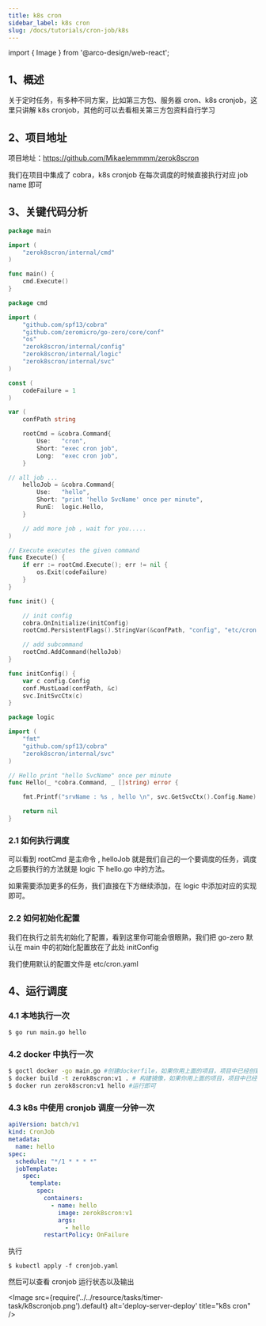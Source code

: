 ```yaml
---
title: k8s cron
sidebar_label: k8s cron
slug: /docs/tutorials/cron-job/k8s
---
```


import { Image } from '@arco-design/web-react';

## 1、概述

关于定时任务，有多种不同方案，比如第三方包、服务器 cron、k8s cronjob，这里只讲解 k8s cronjob，其他的可以去看相关第三方包资料自行学习

## 2、项目地址

项目地址：https://github.com/Mikaelemmmm/zerok8scron

我们在项目中集成了 cobra，k8s cronjob 在每次调度的时候直接执行对应 job name 即可

## 3、关键代码分析

```go title="main.go"
package main

import (
    "zerok8scron/internal/cmd"
)

func main() {
    cmd.Execute()
}
```

```go title="internal/cmd/root.go"
package cmd

import (
    "github.com/spf13/cobra"
    "github.com/zeromicro/go-zero/core/conf"
    "os"
    "zerok8scron/internal/config"
    "zerok8scron/internal/logic"
    "zerok8scron/internal/svc"
)

const (
    codeFailure = 1
)

var (
    confPath string

    rootCmd = &cobra.Command{
        Use:   "cron",
        Short: "exec cron job",
        Long:  "exec cron job",
    }

// all job ...
    helloJob = &cobra.Command{
        Use:   "hello",
        Short: "print 'hello SvcName' once per minute",
        RunE:  logic.Hello,
    }

    // add more job , wait for you.....
)

// Execute executes the given command
func Execute() {
    if err := rootCmd.Execute(); err != nil {
        os.Exit(codeFailure)
    }
}

func init() {

    // init config
    cobra.OnInitialize(initConfig)
    rootCmd.PersistentFlags().StringVar(&confPath, "config", "etc/cron.yaml", "config file (default is $HOME/.cobra.yaml)")

    // add subcommand
    rootCmd.AddCommand(helloJob)
}

func initConfig() {
    var c config.Config
    conf.MustLoad(confPath, &c)
    svc.InitSvcCtx(c)
}

```

```go title="internal/logic/hello.go"
package logic

import (
    "fmt"
    "github.com/spf13/cobra"
    "zerok8scron/internal/svc"
)

// Hello print "hello SvcName" once per minute
func Hello(_ *cobra.Command, _ []string) error {

    fmt.Printf("srvName : %s , hello \n", svc.GetSvcCtx().Config.Name)

    return nil
}
```

### 2.1 如何执行调度

可以看到 rootCmd 是主命令 , helloJob 就是我们自己的一个要调度的任务，调度之后要执行的方法就是 logic 下 hello.go 中的方法。

如果需要添加更多的任务，我们直接在下方继续添加，在 logic 中添加对应的实现即可。

### 2.2 如何初始化配置

我们在执行之前先初始化了配置，看到这里你可能会很眼熟，我们把 go-zero 默认在 main 中的初始化配置放在了此处 initConfig

我们使用默认的配置文件是 etc/cron.yaml

## 4、运行调度

### 4.1 本地执行一次

```sh
$ go run main.go hello
```

### 4.2 docker 中执行一次

```sh
$ goctl docker -go main.go #创建dockerfile，如果你用上面的项目，项目中已经创建好可以省略
$ docker build -t zerok8scron:v1 . # 构建镜像，如果你用上面的项目，项目中已经创建好可以省略
$ docker run zerok8scron:v1 hello #运行即可
```

### 4.3 k8s 中使用 cronjob 调度一分钟一次

```yaml title="cronjob.yaml"
apiVersion: batch/v1
kind: CronJob
metadata:
  name: hello
spec:
  schedule: "*/1 * * * *"
  jobTemplate:
    spec:
      template:
        spec:
          containers:
            - name: hello
              image: zerok8scron:v1
              args:
                - hello
          restartPolicy: OnFailure
```

执行

```shell
$ kubectl apply -f cronjob.yaml
```

然后可以查看 cronjob 运行状态以及输出

<Image
      src={require('../../resource/tasks/timer-task/k8scronjob.png').default}
      alt='deploy-server-deploy'
      title="k8s cron"
/>
